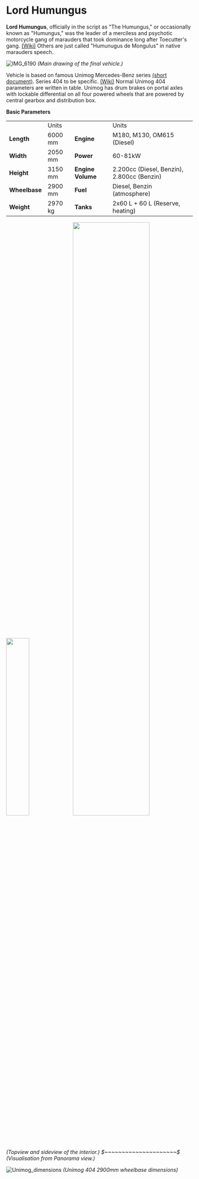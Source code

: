 # Lord Humungus

<b>Lord Humungus</b>, officially in the script as "The Humungus," or occasionally known as "Humungus," was the leader of a merciless and psychotic motorcycle gang of marauders that took dominance long after Toecutter's gang. [(Wiki)](https://madmax.fandom.com/wiki/Lord_Humungus) Others are just called "Humunugus de Mongulus" in native marauders speech.

![IMG_6190](https://user-images.githubusercontent.com/33667517/170028912-89705ae2-c29c-4aa6-b763-a35959ae0099.jpg)
<i>(Main drawing of the final vehicle.)</i>

Vehicle is based on famous Unimog Mercedes-Benz series [(short document)](https://youtu.be/BdWGBi_-EqY). Series 404 to be specific. [(Wiki)](https://en.wikipedia.org/wiki/Unimog_404) Normal Unimog 404 parameters are written in table. Unimog has drum brakes on portal axles with lockable differential on all four powered wheels that are powered by central gearbox and distribution box.

<table>
 <tr><b>Basic Parameters</b></tr>
 <tr>
  <td>
  </td>
  <td> Units
  </td>
  <td>
  </td>
  <td> Units
  </td>
 </tr>
 <tr>
  <td> <b>Length</b>
  </td>
  <td> 6000 mm
  </td>
  <td> <b>Engine</b>
  </td>
  <td> M180, M130, OM615 (Diesel)
  </td>
 </tr>
 <tr>
  <td> <b>Width</b>
  </td>
  <td> 2050 mm
  </td>
  <td> <b>Power</b>
  </td>
  <td> 60-81kW
  </td>
 </tr>
 <tr>
  <td> <b>Height</b>
  </td>
  <td> 3150 mm
  </td>
  <td> <b>Engine Volume</b>
  </td>
  <td> 2.200cc (Diesel, Benzin), 2.800cc (Benzin)
  </td>
 </tr>
 <tr>
  <td> <b>Wheelbase</b>
  </td>
  <td> 2900 mm
  </td>
  <td> <b>Fuel</b>
  </td>
  <td> Diesel, Benzin (atmosphere)
  </td>
 </tr>
 <tr>
  <td> <b>Weight</b>
  </td>
  <td> 2970 kg
  </td>
  <td> <b>Tanks</b>
  </td>
  <td> 2x60 L + 60 L (Reserve, heating)
  </td>
 </tr>
 </table>
  

<p>
 <img src="https://user-images.githubusercontent.com/33667517/170029921-6d64b288-6b57-4aa2-9877-1a9bdb55079b.jpg" width="35%"/>
 <img src="https://user-images.githubusercontent.com/33667517/170029888-42a525dc-e21f-49f6-86e0-1ab4fb14c7a3.jpg" width="64%"/></br>
<i>(Topview and sideview of the interior.) $~~~~~~~~~~~~~~~~~~~~~$ (Visualisation from Panorama view.)</i>
</p>

![Unimog_dimensions](https://user-images.githubusercontent.com/33667517/170139110-5947ad9b-2b33-4ac2-bc93-48f9705a86fb.jpg)
<i>(Unimog 404 2900mm wheelbase dimensions)</i>

